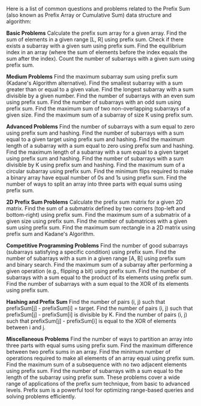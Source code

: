Here is a list of common questions and problems related to the Prefix Sum (also known as Prefix Array or Cumulative Sum) data structure and algorithm:

**Basic Problems**
Calculate the prefix sum array for a given array.
Find the sum of elements in a given range [L, R] using prefix sum.
Check if there exists a subarray with a given sum using prefix sum.
Find the equilibrium index in an array (where the sum of elements before the index equals the sum after the index).
Count the number of subarrays with a given sum using prefix sum.

**Medium Problems**
Find the maximum subarray sum using prefix sum (Kadane's Algorithm alternative).
Find the smallest subarray with a sum greater than or equal to a given value.
Find the longest subarray with a sum divisible by a given number.
Find the number of subarrays with an even sum using prefix sum.
Find the number of subarrays with an odd sum using prefix sum.
Find the maximum sum of two non-overlapping subarrays of a given size.
Find the maximum sum of a subarray of size K using prefix sum.

**Advanced Problems**
Find the number of subarrays with a sum equal to zero using prefix sum and hashing.
Find the number of subarrays with a sum equal to a given target using prefix sum and hashing.
Find the maximum length of a subarray with a sum equal to zero using prefix sum and hashing.
Find the maximum length of a subarray with a sum equal to a given target using prefix sum and hashing.
Find the number of subarrays with a sum divisible by K using prefix sum and hashing.
Find the maximum sum of a circular subarray using prefix sum.
Find the minimum flips required to make a binary array have equal number of 0s and 1s using prefix sum.
Find the number of ways to split an array into three parts with equal sums using prefix sum.

**2D Prefix Sum Problems**
Calculate the prefix sum matrix for a given 2D matrix.
Find the sum of a submatrix defined by two corners (top-left and bottom-right) using prefix sum.
Find the maximum sum of a submatrix of a given size using prefix sum.
Find the number of submatrices with a given sum using prefix sum.
Find the maximum sum rectangle in a 2D matrix using prefix sum and Kadane's Algorithm.

**Competitive Programming Problems**
Find the number of good subarrays (subarrays satisfying a specific condition) using prefix sum.
Find the number of subarrays with a sum in a given range [A, B] using prefix sum and binary search.
Find the maximum sum of a subarray after performing a given operation (e.g., flipping a bit) using prefix sum.
Find the number of subarrays with a sum equal to the product of its elements using prefix sum.
Find the number of subarrays with a sum equal to the XOR of its elements using prefix sum.

**Hashing and Prefix Sum**
Find the number of pairs (i, j) such that prefixSum[j] - prefixSum[i] = target.
Find the number of pairs (i, j) such that prefixSum[j] - prefixSum[i] is divisible by K.
Find the number of pairs (i, j) such that prefixSum[j] - prefixSum[i] is equal to the XOR of elements between i and j.

**Miscellaneous Problems**
Find the number of ways to partition an array into three parts with equal sums using prefix sum.
Find the maximum difference between two prefix sums in an array.
Find the minimum number of operations required to make all elements of an array equal using prefix sum.
Find the maximum sum of a subsequence with no two adjacent elements using prefix sum.
Find the number of subarrays with a sum equal to the length of the subarray using prefix sum.
These problems cover a wide range of applications of the prefix sum technique, from basic to advanced levels. Prefix sum is a powerful tool for optimizing range-based queries and solving problems efficiently.